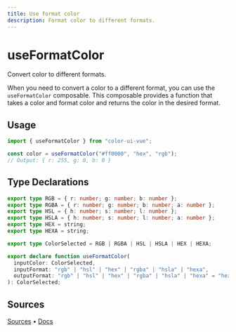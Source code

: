 ```yaml
---
title: Use format color
description: Format color to different formats.
---
```


# useFormatColor

<Description>
Convert color to different formats.
</Description>

When you need to convert a color to a different format, you can use the `useFormatColor` composable.
This composable provides a function that takes a color and format color and returns the color in the desired format.

## Usage

```typescript
import { useFormatColor } from "color-ui-vue";

const color = useFormatColor("#ff0000", "hex", "rgb");
// Output: { r: 255, g: 0, b: 0 }
```

## Type Declarations

```typescript
export type RGB = { r: number; g: number; b: number };
export type RGBA = { r: number; g: number; b: number; a: number };
export type HSL = { h: number; s: number; l: number };
export type HSLA = { h: number; s: number; l: number; a: number };
export type HEX = string;
export type HEXA = string;

export type ColorSelected = RGB | RGBA | HSL | HSLA | HEX | HEXA;

export declare function useFormatColor(
  inputColor: ColorSelected,
  inputFormat: "rgb" | "hsl" | "hex" | "rgba" | "hsla" | "hexa",
  outputFormat: "rgb" | "hsl" | "hex" | "rgba" | "hsla" | "hexa" = "hex"
): ColorSelected;
```

## Sources

[Sources](https://github.com/RodriguezTheo/color-ui-vue/blob/main/packages/color-ui-vue/src/shared/useConvertColor.tsc) • [Docs](https://github.com/RodriguezTheo/color-ui-vue/blob/main/docs/content/docs/utilities/use-convert-color.md)
